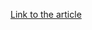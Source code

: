 [Link to the article](https://unit42.paloaltonetworks.com/comparing-llm-guardrails-across-genai-platforms/)
